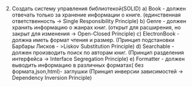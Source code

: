 2) Создать систему управления библиотекой(SOLID)
   a)	Book - должен отвечать только за хранение информации о книге. (единственная ответственность -> Single Responsibility Principle)
   b)	Genre - должен хранить информацию о жанрах книг. (открыт для расширения, но закрыт для изменения -> Open-Closed Principle)
   c)	ElectronBook - должна иметь формат чтения и размер. (Принцип подстановки Барбары Лисков - >Liskov Substitution Principle)
   d)	Searchable - должен производить поиск по авторам книг. (Принцип разделения интерфейса -> Interface Segregation Principle)
   e)	Formatter - должен выводить информацию в различных форматах( без формата,json,html)- заглушки (Принцип инверсии зависимостей -> Dependency Inversion Principle)